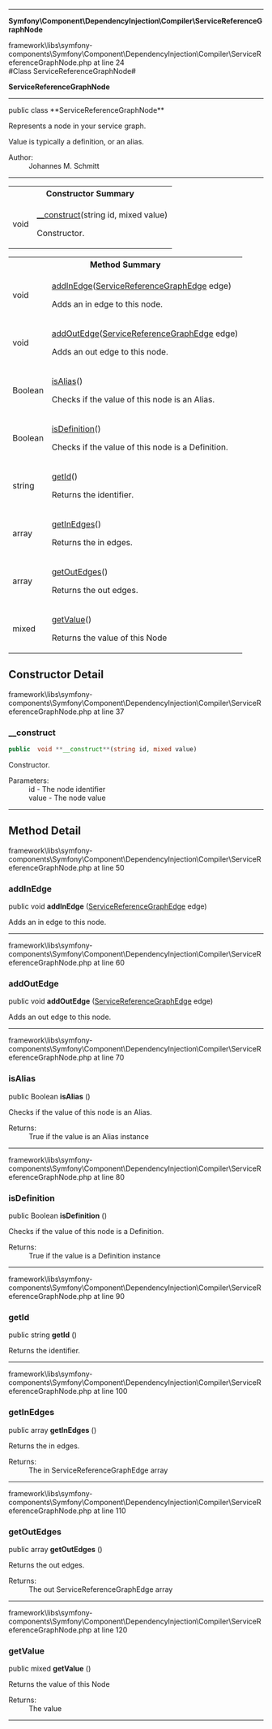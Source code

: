
- - -

**Symfony\Component\DependencyInjection\Compiler\ServiceReferenceGraphNode**
<div class="location">framework\libs\symfony-components\Symfony\Component\DependencyInjection\Compiler\ServiceReferenceGraphNode.php at line 24</div>
#Class ServiceReferenceGraphNode#

**ServiceReferenceGraphNode**


- - -

<p class="signature">public  class **ServiceReferenceGraphNode**</p>

<div class="comment" id="overview_description"><p>Represents a node in your service graph.</p><p>Value is typically a definition, or an alias.</p></div>

<dl>
<dt>Author:</dt>
<dd>Johannes M. Schmitt <schmittjoh@gmail.com></dd>
</dl>

- - -

<table id="summary_constructor">
<tr><th colspan="2">Constructor Summary</th></tr>
<tr>
<td class="type"> void</td>
<td class="description"><p class="name"><a href="#__construct">__construct</a>(string id, mixed value)</p><p class="description">Constructor.</p></td>
</tr>
</table>

<table id="summary_method">
<tr><th colspan="2">Method Summary</th></tr>
<tr>
<td class="type">  void</td>
<td class="description"><p class="name"><a href="#addinedge">addInEdge</a>(<a href="../../../../symfony/component/dependencyinjection/compiler/servicereferencegraphedge.html">ServiceReferenceGraphEdge</a> edge)</p><p class="description">Adds an in edge to this node.</p></td>
</tr>
<tr>
<td class="type">  void</td>
<td class="description"><p class="name"><a href="#addoutedge">addOutEdge</a>(<a href="../../../../symfony/component/dependencyinjection/compiler/servicereferencegraphedge.html">ServiceReferenceGraphEdge</a> edge)</p><p class="description">Adds an out edge to this node.</p></td>
</tr>
<tr>
<td class="type">  Boolean</td>
<td class="description"><p class="name"><a href="#isalias">isAlias</a>()</p><p class="description">Checks if the value of this node is an Alias.</p></td>
</tr>
<tr>
<td class="type">  Boolean</td>
<td class="description"><p class="name"><a href="#isdefinition">isDefinition</a>()</p><p class="description">Checks if the value of this node is a Definition.</p></td>
</tr>
<tr>
<td class="type">  string</td>
<td class="description"><p class="name"><a href="#getid">getId</a>()</p><p class="description">Returns the identifier.</p></td>
</tr>
<tr>
<td class="type">  array</td>
<td class="description"><p class="name"><a href="#getinedges">getInEdges</a>()</p><p class="description">Returns the in edges.</p></td>
</tr>
<tr>
<td class="type">  array</td>
<td class="description"><p class="name"><a href="#getoutedges">getOutEdges</a>()</p><p class="description">Returns the out edges.</p></td>
</tr>
<tr>
<td class="type">  mixed</td>
<td class="description"><p class="name"><a href="#getvalue">getValue</a>()</p><p class="description">Returns the value of this Node</p></td>
</tr>
</table>

<h2 id="detail_method">Constructor Detail</h2>
<div class="location">framework\libs\symfony-components\Symfony\Component\DependencyInjection\Compiler\ServiceReferenceGraphNode.php at line 37</div>
<h3 id="__construct()">__construct</h3>

```php
public  void **__construct**(string id, mixed value)
```
<div class="details">
<p>Constructor.</p><dl>
<dt>Parameters:</dt>
<dd>id - The node identifier</dd>
<dd>value - The node value</dd>
</dl>
</div>

- - -

<h2 id="detail_method">Method Detail</h2>
<div class="location">framework\libs\symfony-components\Symfony\Component\DependencyInjection\Compiler\ServiceReferenceGraphNode.php at line 50</div>
<h3 id="addInEdge()">addInEdge</h3>

public  void **addInEdge** (<a href="../../../../symfony/component/dependencyinjection/compiler/servicereferencegraphedge.html">ServiceReferenceGraphEdge</a> edge)<div class="details">
<p>Adds an in edge to this node.</p></div>

- - -

<div class="location">framework\libs\symfony-components\Symfony\Component\DependencyInjection\Compiler\ServiceReferenceGraphNode.php at line 60</div>
<h3 id="addOutEdge()">addOutEdge</h3>

public  void **addOutEdge** (<a href="../../../../symfony/component/dependencyinjection/compiler/servicereferencegraphedge.html">ServiceReferenceGraphEdge</a> edge)<div class="details">
<p>Adds an out edge to this node.</p></div>

- - -

<div class="location">framework\libs\symfony-components\Symfony\Component\DependencyInjection\Compiler\ServiceReferenceGraphNode.php at line 70</div>
<h3 id="isAlias()">isAlias</h3>

public  Boolean **isAlias** ()<div class="details">
<p>Checks if the value of this node is an Alias.</p><dl>
<dt>Returns:</dt>
<dd>True if the value is an Alias instance</dd>
</dl>
</div>

- - -

<div class="location">framework\libs\symfony-components\Symfony\Component\DependencyInjection\Compiler\ServiceReferenceGraphNode.php at line 80</div>
<h3 id="isDefinition()">isDefinition</h3>

public  Boolean **isDefinition** ()<div class="details">
<p>Checks if the value of this node is a Definition.</p><dl>
<dt>Returns:</dt>
<dd>True if the value is a Definition instance</dd>
</dl>
</div>

- - -

<div class="location">framework\libs\symfony-components\Symfony\Component\DependencyInjection\Compiler\ServiceReferenceGraphNode.php at line 90</div>
<h3 id="getId()">getId</h3>

public  string **getId** ()<div class="details">
<p>Returns the identifier.</p></div>

- - -

<div class="location">framework\libs\symfony-components\Symfony\Component\DependencyInjection\Compiler\ServiceReferenceGraphNode.php at line 100</div>
<h3 id="getInEdges()">getInEdges</h3>

public  array **getInEdges** ()<div class="details">
<p>Returns the in edges.</p><dl>
<dt>Returns:</dt>
<dd>The in ServiceReferenceGraphEdge array</dd>
</dl>
</div>

- - -

<div class="location">framework\libs\symfony-components\Symfony\Component\DependencyInjection\Compiler\ServiceReferenceGraphNode.php at line 110</div>
<h3 id="getOutEdges()">getOutEdges</h3>

public  array **getOutEdges** ()<div class="details">
<p>Returns the out edges.</p><dl>
<dt>Returns:</dt>
<dd>The out ServiceReferenceGraphEdge array</dd>
</dl>
</div>

- - -

<div class="location">framework\libs\symfony-components\Symfony\Component\DependencyInjection\Compiler\ServiceReferenceGraphNode.php at line 120</div>
<h3 id="getValue()">getValue</h3>

public  mixed **getValue** ()<div class="details">
<p>Returns the value of this Node</p><dl>
<dt>Returns:</dt>
<dd>The value</dd>
</dl>
</div>

- - -


